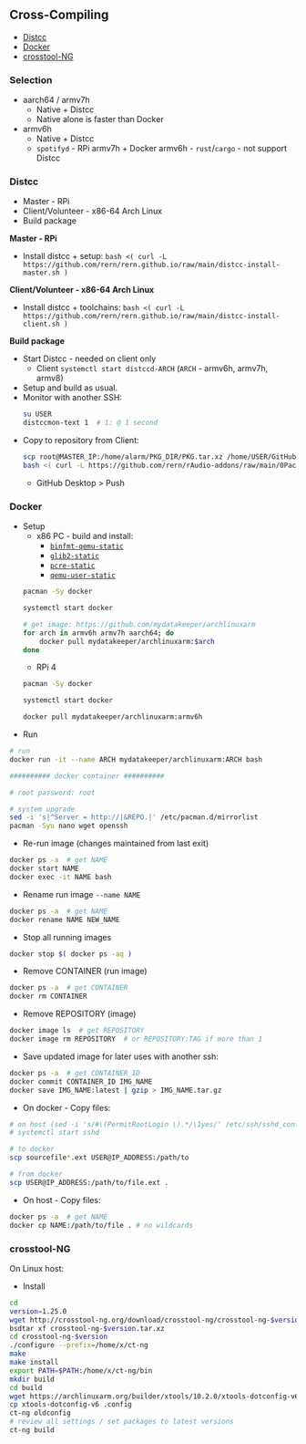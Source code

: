 Cross-Compiling
---
- [Distcc](#distcc)
- [Docker](#docker)
- [crosstool-NG](#crosstoolng)

### Selection
- aarch64 / armv7h
	- Native + Distcc
	- Native alone is faster than Docker
- armv6h
	- Native + Distcc
	- `spotifyd` - RPi armv7h + Docker armv6h - `rust`/`cargo` - not support Distcc

### Distcc
- Master - RPi
- Client/Volunteer - x86-64 Arch Linux
- Build package

**Master - RPi**
- Install distcc + setup: `bash <( curl -L https://github.com/rern/rern.github.io/raw/main/distcc-install-master.sh )`

**Client/Volunteer - x86-64 Arch Linux**
- Install distcc + toolchains: `bash <( curl -L https://github.com/rern/rern.github.io/raw/main/distcc-install-client.sh )`

**Build package**
- Start Distcc - needed on client only
	- Client `systemctl start distccd-ARCH` (`ARCH` - armv6h, armv7h, armv8)
- Setup and build as usual.
- Monitor with another SSH: 
	```sh
	su USER
	distccmon-text 1  # 1: @ 1 second
	```
- Copy to repository from Client:
	```sh
	scp root@MASTER_IP:/home/alarm/PKG_DIR/PKG.tar.xz /home/USER/GitHub/rern.github.io/ARCH
	bash <( curl -L https://github.com/rern/rAudio-addons/raw/main/0Packages/repoupdate.sh )	
	```
	- GitHub Desktop > Push


### Docker
- Setup
	- x86 PC - build and install:
		- [`binfmt-qemu-static`](https://aur.archlinux.org/packages/binfmt-qemu-static)
		- [`glib2-static`](https://aur.archlinux.org/packages/glib2-static)
		- [`pcre-static`](https://aur.archlinux.org/packages/pcre-static)
		- [`qemu-user-static`](https://aur.archlinux.org/packages/qemu-user-static)
	```sh
	pacman -Sy docker

	systemctl start docker

	# get image: https://github.com/mydatakeeper/archlinuxarm
	for arch in armv6h armv7h aarch64; do
		docker pull mydatakeeper/archlinuxarm:$arch
	done
	```
	- RPi 4
	```sh
	pacman -Sy docker

	systemctl start docker
	
	docker pull mydatakeeper/archlinuxarm:armv6h
	```
- Run
```sh
# run
docker run -it --name ARCH mydatakeeper/archlinuxarm:ARCH bash

########## docker container ##########

# root password: root

# system upgrade
sed -i 's|^Server = http://|&REPO.|' /etc/pacman.d/mirrorlist
pacman -Syu nano wget openssh
```
- Re-run image (changes maintained from last exit)
```sh
docker ps -a  # get NAME
docker start NAME
docker exec -it NAME bash
```
- Rename run image `--name NAME`
```sh
docker ps -a  # get NAME
docker rename NAME NEW_NAME
```
- Stop all running images
```sh
docker stop $( docker ps -aq )
```
- Remove CONTAINER (run image)
```sh
docker ps -a  # get CONTAINER
docker rm CONTAINER
```
- Remove REPOSITORY (image)
```sh
docker image ls  # get REPOSITORY
docker image rm REPOSITORY  # or REPOSITORY:TAG if more than 1
```
- Save updated image for later uses with another ssh:
```sh
docker ps -a  # get CONTAINER_ID
docker commit CONTAINER_ID IMG_NAME
docker save IMG_NAME:latest | gzip > IMG_NAME.tar.gz
```
- On docker - Copy files:
```sh
# on host (sed -i 's/#\(PermitRootLogin \).*/\1yes/' /etc/ssh/sshd_config)
# systemctl start sshd

# to docker
scp sourcefile*.ext USER@IP_ADDRESS:/path/to

# from docker
scp USER@IP_ADDRESS:/path/to/file.ext .
```
- On host - Copy files:
```sh
docker ps -a  # get NAME
docker cp NAME:/path/to/file . # no wildcards
```

### crosstool-NG
On Linux host:
- Install
```sh
cd
version=1.25.0
wget http://crosstool-ng.org/download/crosstool-ng/crosstool-ng-$version.tar.xz
bsdtar xf crosstool-ng-$version.tar.xz
cd crosstool-ng-$version
./configure --prefix=/home/x/ct-ng
make
make install
export PATH=$PATH:/home/x/ct-ng/bin
mkdir build
cd build
wget https://archlinuxarm.org/builder/xtools/10.2.0/xtools-dotconfig-v6
cp xtools-dotconfig-v6 .config
ct-ng oldconfig
# review all settings / set packages to latest versions
ct-ng build
```
